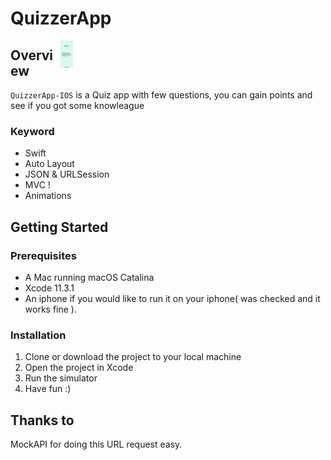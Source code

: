 # QuizzerApp

<div style="width: 100px; height 60px;"><img src="https://github.com/Aviad94/QuizzerApp/blob/main/Screenshots/Quizer's%20Screenshot.png" width="20%" height="20%" align="right"></div>



## Overview

`QuizzerApp-IOS` is a Quiz app with few questions, you can gain points and see if you got some knowleague


### Keyword
- Swift
- Auto Layout
- JSON & URLSession
- MVC !
- Animations


## Getting Started

### Prerequisites

- A Mac running macOS Catalina 
- Xcode 11.3.1
- An iphone if you would like to run it on your iphone( was checked and it works fine ).

### Installation

1. Clone or download the project to your local machine
2. Open the project in Xcode
3. Run the simulator
4. Have fun :)

## Thanks to

MockAPI for doing this URL request easy.
